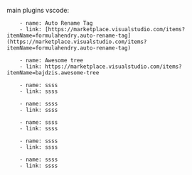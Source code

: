 main plugins vscode:

    	- name: Auto Rename Tag
    	- link: [https://marketplace.visualstudio.com/items?itemName=formulahendry.auto-rename-tag](https://marketplace.visualstudio.com/items?itemName=formulahendry.auto-rename-tag)

    	- name: Awesome tree
    	- link: https://marketplace.visualstudio.com/items?itemName=bajdzis.awesome-tree

    	- name: ssss
    	- link: ssss

    	- name: ssss
    	- link: ssss

    	- name: ssss
    	- link: ssss

    	- name: ssss
    	- link: ssss

    	- name: ssss
    	- link: ssss
